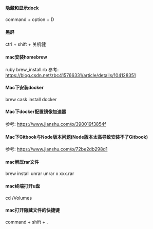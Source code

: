 #### 隐藏和显示dock
command + option + D

#### 黑屏
ctrl + shift + 关机健

#### mac安装homebrew
ruby brew_install.rb
参考: https://blog.csdn.net/zbc415766331/article/details/104128351

#### Mac下安装docker
brew cask install docker

#### Mac下docker配置镜像加速器
参考: https://www.jianshu.com/p/390019f3854f

#### Mac下Gitbook与Node版本问题(Node版本太高导致安装不了Gitbook)
参考: https://www.jianshu.com/p/72be2db298d1

#### mac解压rar文件
brew install unrar
unrar x xxx.rar

#### mac终端打开u盘
cd /Volumes

#### mac打开隐藏文件的快捷键
command + shift + .